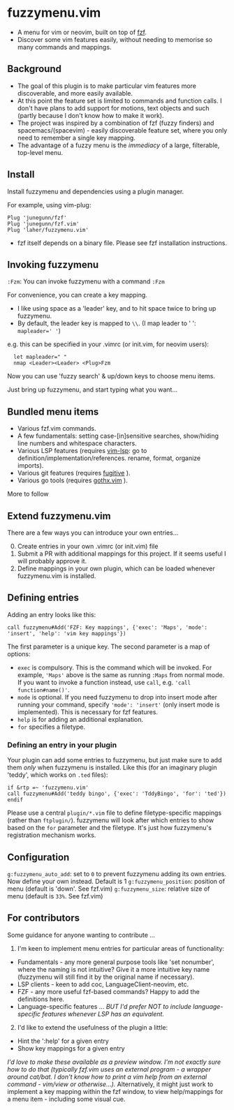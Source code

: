 # fuzzymenu.vim

 * A menu for vim or neovim, built on top of [fzf](https://github.com/junegunn/fzf). 
 * Discover some vim features easily, without needing to memorise so many commands and mappings.

## Background 

 * The goal of this plugin is to make particular vim features more discoverable, and more easily available. 
 * At this point the feature set is limited to commands and function calls. I don't have plans to add support for motions, text objects and such (partly because I don't know how to make it work).
 * The project was inspired by a combination of fzf (fuzzy finders) and spacemacs/(spacevim) - easily discoverable feature set, where you only need to remember a single key mapping.
 * The advantage of a fuzzy menu is the _immediacy_ of a large, filterable, top-level menu.

## Install

Install fuzzymenu and dependencies using a plugin manager.

For example, using vim-plug:

```vim
Plug 'junegunn/fzf'
Plug 'junegunn/fzf.vim'
Plug 'laher/fuzzymenu.vim'
```

* fzf itself depends on a binary file. Please see fzf installation instructions.

## Invoking fuzzymenu

`:Fzm`: You can invoke fuzzymenu with a command `:Fzm`

For convenience, you can create a key mapping. 

 * I like using space as a 'leader' key, and to hit space twice to bring up fuzzymenu.
 * By default, the leader key is mapped to `\\`. (I map leader to ' ': `mapleader=' '`)

e.g. this can be specified in your .vimrc (or init.vim, for neovim users):

```vim
  let mapleader=" "
  nmap <Leader><Leader> <Plug>Fzm
```

Now you can use 'fuzzy search' & up/down keys to choose menu items. 

Just bring up fuzzymenu, and start typing what you want...

## Bundled menu items

 * Various fzf.vim commands.
 * A few fundamentals: setting case-[in]sensitive searches, show/hiding line numbers and whitespace characters.
 * Various LSP features (requires [vim-lsp](https://github.com/prabirshrestha/vim-lsp): go to definition/implementation/references. rename, format, organize imports).
 * Various git features (requires [fugitive](https://github.com/tpope/vim-fugitive) ).
 * Various go tools (requires [gothx.vim](https://github.com/laher/gothx.vim) ).


More to follow

## Extend fuzzymenu.vim

There are a few ways you can introduce your own entries...

0. Create entries in your own .vimrc (or init.vim) file
1. Submit a PR with additional mappings for this project. If it seems useful I will probably approve it.
2. Define mappings in your own plugin, which can be loaded whenever fuzzymenu.vim is installed.

## Defining entries

Adding an entry looks like this:

```vim
call fuzzymenu#Add('FZF: Key mappings', {'exec': 'Maps', 'mode': 'insert', 'help': 'vim key mappings'})
```

The first parameter is a unique key. The second parameter is a map of options:

- `exec` is compulsory. This is the command which will be invoked. For example, `'Maps'` above is the same as running `:Maps` from normal mode. If you want to invoke a function instead, use `call`, e.g. `'call function#name()'`.
- `mode` is optional. If you need fuzzymenu to drop into insert mode after running your command, specify `'mode': 'insert'` (only insert mode is implemented). This is necessary for fzf features.
- `help` is for adding an additional explanation.
- `for` specifies a filetype. 

### Defining an entry in your plugin

Your plugin can add some entries to fuzzymenu, but just make sure to add them _only_ when fuzzymenu is installed. Like this (for an imaginary plugin 'teddy', which works on `.ted` files):

```vim
if &rtp =~ 'fuzzymenu.vim'
call fuzzymenu#Add('teddy bingo', {'exec': 'TddyBingo', 'for': 'ted'})
endif
```

Please use a central `plugin/*.vim` file to define filetype-specific mappings (rather than `ftplugin/`). fuzzymenu will look after which entries to show based on the `for` parameter and the filetype. It's just how fuzzymenu's registration mechanism works.

## Configuration

`g:fuzzymenu_auto_add`: set to `0` to prevent fuzzymenu adding its own entries. Now define your own instead. Default is 1
`g:fuzzymenu_position`: position of menu (default is 'down'. See fzf.vim) 
`g:fuzzymenu_size`: relative size of menu (default is `33%`. See fzf.vim) 


## For contributors

Some guidance for anyone wanting to contribute ...

1. I'm keen to implement menu entries for particular areas of functionality:

 * Fundamentals - any more general purpose tools like 'set nonumber', where the naming is not intuitive? Give it a more intuitive key name (fuzzymenu will still find it by the original name if necessary).
 * LSP clients - keen to add coc, LanguageClient-neovim, etc.
 * FZF - any more useful fzf-based commands? Happy to add the definitions here.
 * Language-specific features ... _BUT I'd prefer NOT to include language-specific features whenever LSP has an equivalent._

2. I'd like to extend the usefulness of the plugin a little:

 * Hint the ':help' for a given entry
 * Show key mappings for a given entry

_I'd love to make these available as a preview window. I'm not exactly sure how to do that (typically fzf.vim uses an external program - a wrapper around cat/bat. I don't know how to print a vim help from an external command - vim/view or otherwise...)._
Alternatively, it might just work to implement a key mapping within the fzf window, to view help/mappings for a menu item - including some visual cue.

